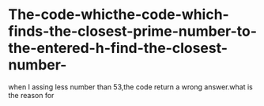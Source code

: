 # The-code-whicthe-code-which-finds-the-closest-prime-number-to-the-entered-h-find-the-closest-number-
when I  assing less number than 53,the code return a wrong answer.what is the reason for
